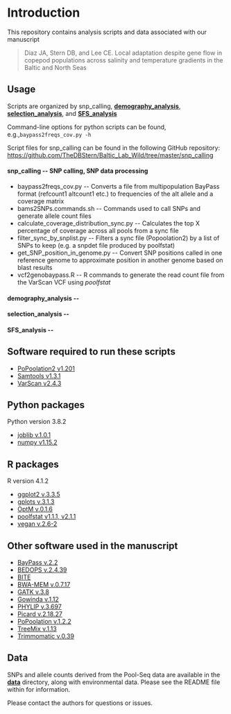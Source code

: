 # Introduction
This repository contains analysis scripts and data associated with our manuscript

> Diaz JA, Stern DB, and Lee CE. Local adaptation despite gene flow in copepod populations across salinity and temperature gradients in the Baltic and North Seas


## Usage
Scripts are organized by snp_calling, [**demography_analysis**](demography_analysis), [**selection_analysis**](selection_analysis), and [**SFS_analysis**](SFS_analysis)

Command-line options for python scripts can be found, e.g.,`baypass2freqs_cov.py -h`

Script files for snp_calling can be found in the following GitHub repository: https://github.com/TheDBStern/Baltic_Lab_Wild/tree/master/snp_calling

#### snp_calling -- SNP calling, SNP data processing
- baypass2freqs_cov.py -- Converts a file from multipopulation BayPass format (refcount1 altcount1 etc.) to frequencies of the alt allele and a coverage matrix
- bams2SNPs.commands.sh -- Commands used to call SNPs and generate allele count files
- calculate_coverage_distribution_sync.py -- Calculates the top X percentage of coverage across all pools from a sync file
- filter_sync_by_snplist.py -- Filters a sync file (Popoolation2) by a list of SNPs to keep (e.g. a snpdet file produced by poolfstat)
- get_SNP_position_in_genome.py -- Convert SNP positions called in one reference genome to approximate position in another genome based on blast results
- vcf2genobaypass.R -- R commands to generate the read count file from the VarScan VCF using *poolfstat*

#### demography_analysis --


#### selection_analysis --


#### SFS_analysis --


## Software required to run these scripts
- [PoPoolation2 v1.201](https://sourceforge.net/p/popoolation2/wiki/Main/)
- [Samtools v1.3.1](http://www.htslib.org/)
- [VarScan v2.4.3](http://varscan.sourceforge.net/)

## Python packages
Python version 3.8.2
- [joblib v.1.0.1](https://joblib.readthedocs.io/en/latest/)
- [numpy v1.15.2](https://numpy.org/)

## R packages
R version 4.1.2
- [ggplot2 v.3.3.5](https://ggplot2.tidyverse.org)
- [gplots v.3.1.3](https://github.com/talgalili/gplots)
- [OptM v.0.1.6](https://cran.r-project.org/web/packages/OptM/OptM.pdf)
- [poolfstat v1.1.1, v2.1.1](https://cran.r-project.org/web/packages/poolfstat/poolfstat.pdf)
- [vegan v.2.6-2](http://cran.r-project.org/package=vegan)

## Other software used in the manuscript
- [BayPass v.2.2](https://forgemia.inra.fr/mathieu.gautier/baypass_public)
- [BEDOPS v.2.4.39](https://bedops.readthedocs.io/en/latest/)
- [BITE](https://github.com/marcomilanesi/BITE)
- [BWA-MEM v.0.7.17](https://github.com/lh3/bwa)
- [GATK v.3.8](https://gatk.broadinstitute.org/hc/en-us)
- [Gowinda v.1.12](https://sourceforge.net/p/gowinda/wiki/Main/)
- [PHYLIP v.3.697](https://phylipweb.github.io/phylip/)
- [Picard v.2.18.27](https://broadinstitute.github.io/picard/)
- [PoPoolation v.1.2.2](https://sourceforge.net/p/popoolation/wiki/Main/)
- [TreeMix v.1.13](https://speciationgenomics.github.io/Treemix/)
- [Trimmomatic v.0.39](http://www.usadellab.org/cms/?page=trimmomatic)

## Data
SNPs and allele counts derived from the Pool-Seq data are available in the [**data**](data) directory, along with environmental data. Please see the README file within for information.

Please contact the authors for questions or issues.
